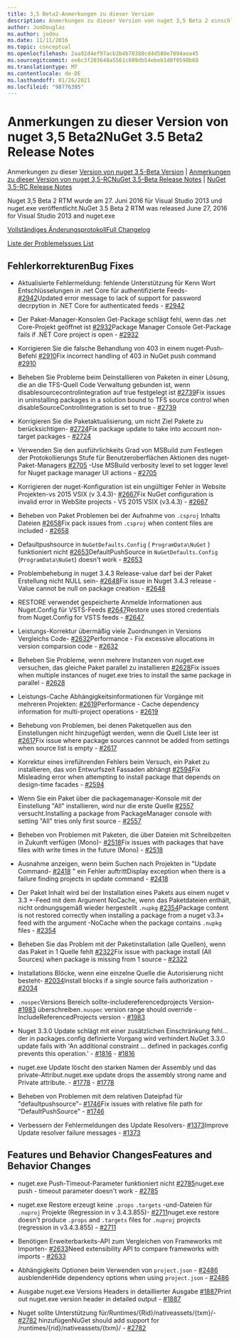 ```yaml
---
title: 3,5 Beta2-Anmerkungen zu dieser Version
description: Anmerkungen zu dieser Version von nuget 3,5 Beta 2 einschließlich bekannter Probleme, Fehlerbehebungen, hinzugefügter Features und dcrs.
author: JonDouglas
ms.author: jodou
ms.date: 11/11/2016
ms.topic: conceptual
ms.openlocfilehash: 2aa92d4ef97acb2b4b70388cd4d580e7094aea45
ms.sourcegitcommit: ee6c3f203648a5561c809db54ebeb1d0f0598b68
ms.translationtype: MT
ms.contentlocale: de-DE
ms.lasthandoff: 01/26/2021
ms.locfileid: "98776395"
---
```

# <a name="nuget-35-beta2-release-notes"></a><span data-ttu-id="24f01-103">Anmerkungen zu dieser Version von nuget 3,5 Beta2</span><span class="sxs-lookup"><span data-stu-id="24f01-103">NuGet 3.5 Beta2 Release Notes</span></span>

<span data-ttu-id="24f01-104">Anmerkungen zu dieser [Version von nuget 3,5-Beta Version](../release-notes/nuget-3.5-Beta.md)  |  [Anmerkungen zu dieser Version von nuget 3,5-RC](../release-notes/nuget-3.5-RC.md)</span><span class="sxs-lookup"><span data-stu-id="24f01-104">[NuGet 3.5-Beta Release Notes](../release-notes/nuget-3.5-Beta.md) | [NuGet 3.5-RC Release Notes](../release-notes/nuget-3.5-RC.md)</span></span>

<span data-ttu-id="24f01-105">Nuget 3,5 Beta 2 RTM wurde am 27. Juni 2016 für Visual Studio 2013 und nuget.exe veröffentlicht.</span><span class="sxs-lookup"><span data-stu-id="24f01-105">NuGet 3.5 Beta 2 RTM was released June 27, 2016 for Visual Studio 2013 and nuget.exe</span></span>

[<span data-ttu-id="24f01-106">Vollständiges Änderungsprotokoll</span><span class="sxs-lookup"><span data-stu-id="24f01-106">Full Changelog</span></span>](https://github.com/NuGet/NuGet.Client/compare/release-3.5.0-beta...release-3.5.0-beta2)

[<span data-ttu-id="24f01-107">Liste der Probleme</span><span class="sxs-lookup"><span data-stu-id="24f01-107">Issues List</span></span>](https://github.com/Nuget/Home/issues?q=is%3Aissue+milestone%3A%223.5+Beta2%22+is%3Aclosed)

## <a name="bug-fixes"></a><span data-ttu-id="24f01-108">Fehlerkorrekturen</span><span class="sxs-lookup"><span data-stu-id="24f01-108">Bug Fixes</span></span>

* <span data-ttu-id="24f01-109">Aktualisierte Fehlermeldung: fehlende Unterstützung für Kenn Wort Entschlüsselungen in .net Core für authentifizierte Feeds- [#2942](https://github.com/NuGet/Home/issues/2942)</span><span class="sxs-lookup"><span data-stu-id="24f01-109">Updated error message to lack of support for password decrpytion in .NET Core for authenticated feeds  - [#2942](https://github.com/NuGet/Home/issues/2942)</span></span>

* <span data-ttu-id="24f01-110">Der Paket-Manager-Konsolen Get-Package schlägt fehl, wenn das .net Core-Projekt geöffnet ist [#2932](https://github.com/NuGet/Home/issues/2932)</span><span class="sxs-lookup"><span data-stu-id="24f01-110">Package Manager Console Get-Package fails if .NET Core project is open - [#2932](https://github.com/NuGet/Home/issues/2932)</span></span>

* <span data-ttu-id="24f01-111">Korrigieren Sie die falsche Behandlung von 403 in einem nuget-Push-Befehl [#2910](https://github.com/NuGet/Home/issues/2910)</span><span class="sxs-lookup"><span data-stu-id="24f01-111">Fix incorrect handling of 403 in NuGet push command [#2910](https://github.com/NuGet/Home/issues/2910)</span></span>

* <span data-ttu-id="24f01-112">Beheben Sie Probleme beim Deinstallieren von Paketen in einer Lösung, die an die TFS-Quell Code Verwaltung gebunden ist, wenn disablesourcecontrolintegration auf true festgelegt ist [#2739](https://github.com/NuGet/Home/issues/2739)</span><span class="sxs-lookup"><span data-stu-id="24f01-112">Fix issues in uninstalling packages in a solution bound to TFS source control when disableSourceControlIntegration is set to true - [#2739](https://github.com/NuGet/Home/issues/2739)</span></span>

* <span data-ttu-id="24f01-113">Korrigieren Sie die Paketaktualisierung, um nicht Ziel Pakete zu berücksichtigen- [#2724](https://github.com/NuGet/Home/issues/2724)</span><span class="sxs-lookup"><span data-stu-id="24f01-113">Fix package update to take into account non-target packages - [#2724](https://github.com/NuGet/Home/issues/2724)</span></span>

* <span data-ttu-id="24f01-114">Verwenden Sie den ausführlichkeits Grad von MSBuild zum Festlegen der Protokollierungs Stufe für Benutzeroberflächen Aktionen des nuget-Paket-Managers [#2705](https://github.com/NuGet/Home/issues/2705) -</span><span class="sxs-lookup"><span data-stu-id="24f01-114">Use MSBuild verbosity level to set logger level for Nuget package manager UI actions - [#2705](https://github.com/NuGet/Home/issues/2705)</span></span>

* <span data-ttu-id="24f01-115">Korrigieren der nuget-Konfiguration ist ein ungültiger Fehler in Website Projekten-vs 2015 VSIX (v 3.4.3)- [#2667](https://github.com/NuGet/Home/issues/2667)</span><span class="sxs-lookup"><span data-stu-id="24f01-115">Fix NuGet configuration is invalid error in WebSite projects - VS 2015 VSIX (v3.4.3) - [#2667](https://github.com/NuGet/Home/issues/2667)</span></span>

* <span data-ttu-id="24f01-116">Beheben von Paket Problemen bei der Aufnahme von `.csproj` Inhalts Dateien [#2658](https://github.com/NuGet/Home/issues/2658)</span><span class="sxs-lookup"><span data-stu-id="24f01-116">Fix pack issues from `.csproj` when content files are included - [#2658](https://github.com/NuGet/Home/issues/2658)</span></span>

* <span data-ttu-id="24f01-117">Defaultpushsource in `NuGetDefaults.Config` ( `ProgramData\NuGet` ) funktioniert nicht [#2653](https://github.com/NuGet/Home/issues/2653)</span><span class="sxs-lookup"><span data-stu-id="24f01-117">DefaultPushSource in `NuGetDefaults.Config` (`ProgramData\NuGet`) doesn't work - [#2653](https://github.com/NuGet/Home/issues/2653)</span></span>

* <span data-ttu-id="24f01-118">Problembehebung in nuget 3.4.3 Release-value darf bei der Paket Erstellung nicht NULL sein- [#2648](https://github.com/NuGet/Home/issues/2648)</span><span class="sxs-lookup"><span data-stu-id="24f01-118">Fix issue in Nuget 3.4.3 release - Value cannot be null on package creation - [#2648](https://github.com/NuGet/Home/issues/2648)</span></span>

* <span data-ttu-id="24f01-119">RESTORE verwendet gespeicherte Anmelde Informationen aus Nuget.Config für VSTS-Feeds [#2647](https://github.com/NuGet/Home/issues/2647)</span><span class="sxs-lookup"><span data-stu-id="24f01-119">Restore uses stored credentials from Nuget.Config for VSTS feeds - [#2647](https://github.com/NuGet/Home/issues/2647)</span></span>

* <span data-ttu-id="24f01-120">Leistungs-Korrektur übermäßig viele Zuordnungen in Versions Vergleichs Code- [#2632](https://github.com/NuGet/Home/issues/2632)</span><span class="sxs-lookup"><span data-stu-id="24f01-120">Performance - Fix excessive allocations in version comparsion code - [#2632](https://github.com/NuGet/Home/issues/2632)</span></span>

* <span data-ttu-id="24f01-121">Beheben Sie Probleme, wenn mehrere Instanzen von nuget.exe versuchen, das gleiche Paket parallel zu installieren [#2628](https://github.com/NuGet/Home/issues/2628)</span><span class="sxs-lookup"><span data-stu-id="24f01-121">Fix issues when multiple instances of nuget.exe tries to install the same package in parallel - [#2628](https://github.com/NuGet/Home/issues/2628)</span></span>

* <span data-ttu-id="24f01-122">Leistungs-Cache Abhängigkeitsinformationen für Vorgänge mit mehreren Projekten: [#2619](https://github.com/NuGet/Home/issues/2619)</span><span class="sxs-lookup"><span data-stu-id="24f01-122">Performance - Cache dependency information for multi-project operations - [#2619](https://github.com/NuGet/Home/issues/2619)</span></span>

* <span data-ttu-id="24f01-123">Behebung von Problemen, bei denen Paketquellen aus den Einstellungen nicht hinzugefügt werden, wenn die Quell Liste leer ist [#2617](https://github.com/NuGet/Home/issues/2617)</span><span class="sxs-lookup"><span data-stu-id="24f01-123">Fix issue where package sources cannnot be added from settings when source list is empty - [#2617](https://github.com/NuGet/Home/issues/2617)</span></span>

* <span data-ttu-id="24f01-124">Korrektur eines irreführenden Fehlers beim Versuch, ein Paket zu installieren, das von Entwurfszeit Fassaden abhängt [#2594](https://github.com/NuGet/Home/issues/2594)</span><span class="sxs-lookup"><span data-stu-id="24f01-124">Fix Misleading error when attempting to install package that depends on design-time facades - [#2594](https://github.com/NuGet/Home/issues/2594)</span></span>

* <span data-ttu-id="24f01-125">Wenn Sie ein Paket über die packagemanager-Konsole mit der Einstellung "All" installieren, wird nur die erste Quelle [#2557](https://github.com/NuGet/Home/issues/2557) versucht.</span><span class="sxs-lookup"><span data-stu-id="24f01-125">Installing a package from PackageManager console with setting "All" tries only first source - [#2557](https://github.com/NuGet/Home/issues/2557)</span></span>

* <span data-ttu-id="24f01-126">Beheben von Problemen mit Paketen, die über Dateien mit Schreibzeiten in Zukunft verfügen (Mono)- [#2518](https://github.com/NuGet/Home/issues/2518)</span><span class="sxs-lookup"><span data-stu-id="24f01-126">Fix issues with packages that have files with write times in the future (Mono) - [#2518](https://github.com/NuGet/Home/issues/2518)</span></span>

* <span data-ttu-id="24f01-127">Ausnahme anzeigen, wenn beim Suchen nach Projekten in "Update Command- [#2418](https://github.com/NuGet/Home/issues/2418) " ein Fehler auftritt</span><span class="sxs-lookup"><span data-stu-id="24f01-127">Display exception when there is a failure finding projects in update command - [#2418](https://github.com/NuGet/Home/issues/2418)</span></span>

* <span data-ttu-id="24f01-128">Der Paket Inhalt wird bei der Installation eines Pakets aus einem nuget v 3.3 +-Feed mit dem Argument NoCache, wenn das Paketdateien enthält, nicht ordnungsgemäß wieder hergestellt `.nupkg` [#2354](https://github.com/NuGet/Home/issues/2354)</span><span class="sxs-lookup"><span data-stu-id="24f01-128">Package content is not restored correctly when installing a package from a nuget v3.3+ feed with the argument -NoCache when the package contains `.nupkg` files - [#2354](https://github.com/NuGet/Home/issues/2354)</span></span>

* <span data-ttu-id="24f01-129">Beheben Sie das Problem mit der Paketinstallation (alle Quellen), wenn das Paket in 1 Quelle fehlt [#2322](https://github.com/NuGet/Home/issues/2322)</span><span class="sxs-lookup"><span data-stu-id="24f01-129">Fix issue with package install (All Sources) when package is missing from 1 source - [#2322](https://github.com/NuGet/Home/issues/2322)</span></span>

* <span data-ttu-id="24f01-130">Installations Blöcke, wenn eine einzelne Quelle die Autorisierung nicht besteht- [#2034](https://github.com/NuGet/Home/issues/2034)</span><span class="sxs-lookup"><span data-stu-id="24f01-130">Install blocks if a single source fails authorization - [#2034](https://github.com/NuGet/Home/issues/2034)</span></span>

* <span data-ttu-id="24f01-131">`.nuspec`Versions Bereich sollte-includereferencedprojects Version- [#1983](https://github.com/NuGet/Home/issues/1983) überschreiben</span><span class="sxs-lookup"><span data-stu-id="24f01-131">`.nuspec` version range should override -IncludeReferencedProjects version - [#1983](https://github.com/NuGet/Home/issues/1983)</span></span>

* <span data-ttu-id="24f01-132">Nuget 3.3.0 Update schlägt mit einer zusätzlichen Einschränkung fehl... der in packages.config definierte Vorgang wird verhindert.</span><span class="sxs-lookup"><span data-stu-id="24f01-132">NuGet 3.3.0 update fails with 'An additional constraint ... defined in packages.config prevents this operation.'</span></span><span data-ttu-id="24f01-133"> - [#1816](https://github.com/NuGet/Home/issues/1816)</span><span class="sxs-lookup"><span data-stu-id="24f01-133"> - [#1816](https://github.com/NuGet/Home/issues/1816)</span></span>

* <span data-ttu-id="24f01-134">nuget.exe Update löscht den starken Namen der Assembly und das private-Attribut.</span><span class="sxs-lookup"><span data-stu-id="24f01-134">nuget.exe update drops the assembly strong name and Private attribute.</span></span><span data-ttu-id="24f01-135"> - [#1778](https://github.com/NuGet/Home/issues/1778)</span><span class="sxs-lookup"><span data-stu-id="24f01-135"> - [#1778](https://github.com/NuGet/Home/issues/1778)</span></span>

* <span data-ttu-id="24f01-136">Beheben von Problemen mit dem relativen Dateipfad für "defaultpushsource"- [#1746](https://github.com/NuGet/Home/issues/1746)</span><span class="sxs-lookup"><span data-stu-id="24f01-136">Fix issues with relative file path for "DefaultPushSource" - [#1746](https://github.com/NuGet/Home/issues/1746)</span></span>

* <span data-ttu-id="24f01-137">Verbessern der Fehlermeldungen des Update Resolvers- [#1373](https://github.com/NuGet/Home/issues/1373)</span><span class="sxs-lookup"><span data-stu-id="24f01-137">Improve Update resolver failure messages - [#1373](https://github.com/NuGet/Home/issues/1373)</span></span>

## <a name="features-and-behavior-changes"></a><span data-ttu-id="24f01-138">Features und Behavior Changes</span><span class="sxs-lookup"><span data-stu-id="24f01-138">Features and Behavior Changes</span></span>

* <span data-ttu-id="24f01-139">nuget.exe Push-Timeout-Parameter funktioniert nicht [#2785](https://github.com/NuGet/Home/issues/2785)</span><span class="sxs-lookup"><span data-stu-id="24f01-139">nuget.exe push - timeout parameter doesn't work  - [#2785](https://github.com/NuGet/Home/issues/2785)</span></span>

* <span data-ttu-id="24f01-140">nuget.exe Restore erzeugt keine `.props` `.targets` -und-Dateien für `.nuproj` Projekte (Regression in v 3.4.3.855)- [#2711](https://github.com/NuGet/Home/issues/2711)</span><span class="sxs-lookup"><span data-stu-id="24f01-140">nuget.exe restore doesn't produce `.props` and `.targets` files for `.nuproj` projects (regression in v3.4.3.855) - [#2711](https://github.com/NuGet/Home/issues/2711)</span></span>

* <span data-ttu-id="24f01-141">Benötigen Erweiterbarkeits-API zum Vergleichen von Frameworks mit Importen- [#2633](https://github.com/NuGet/Home/issues/2633)</span><span class="sxs-lookup"><span data-stu-id="24f01-141">Need extensibility API to compare frameworks with imports - [#2633](https://github.com/NuGet/Home/issues/2633)</span></span>

* <span data-ttu-id="24f01-142">Abhängigkeits Optionen beim Verwenden von `project.json`  -  [#2486](https://github.com/NuGet/Home/issues/2486) ausblenden</span><span class="sxs-lookup"><span data-stu-id="24f01-142">Hide dependency options when using `project.json` - [#2486](https://github.com/NuGet/Home/issues/2486)</span></span>

* <span data-ttu-id="24f01-143">Ausgabe nuget.exe Versions Headers in detaillierter Ausgabe [#1887](https://github.com/NuGet/Home/issues/1887)</span><span class="sxs-lookup"><span data-stu-id="24f01-143">Print out nuget.exe version header in detailed output - [#1887](https://github.com/NuGet/Home/issues/1887)</span></span>

* <span data-ttu-id="24f01-144">Nuget sollte Unterstützung für/Runtimes/{Rid}/nativeassets/{txm}/- [#2782](https://github.com/NuGet/Home/issues/2782) hinzufügen</span><span class="sxs-lookup"><span data-stu-id="24f01-144">NuGet should add support for /runtimes/{rid}/nativeassets/{txm}/ - [#2782](https://github.com/NuGet/Home/issues/2782)</span></span>